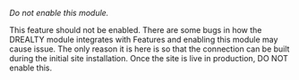 *Do not enable this module.*

This feature should not be enabled. There are some bugs in how the DREALTY
module integrates with Features and enabling this module may cause issue. The
only reason it is here is so that the connection can be built during the initial
site installation. Once the site is live in production, DO NOT enable this.
